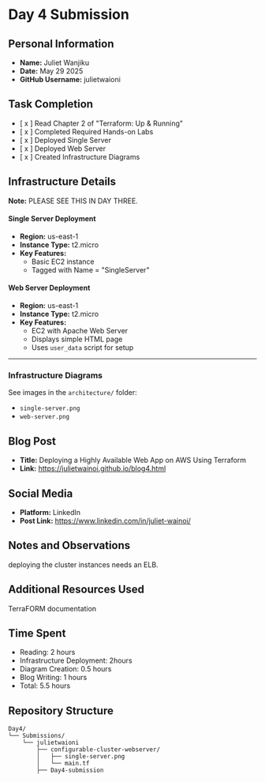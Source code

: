 # Day 4 Submission

## Personal Information
- **Name:** Juliet Wanjiku
- **Date:** May 29 2025
- **GitHub Username:** julietwaioni

## Task Completion
- [ x ] Read Chapter 2 of "Terraform: Up & Running"
- [ x ] Completed Required Hands-on Labs
- [ x ] Deployed Single Server
- [ x ] Deployed Web Server
- [ x ] Created Infrastructure Diagrams

## Infrastructure Details

**Note:** PLEASE SEE THIS IN DAY THREE.
#### Single Server Deployment
- **Region:** us-east-1
- **Instance Type:** t2.micro
- **Key Features:**
  - Basic EC2 instance
  - Tagged with Name = "SingleServer"

#### Web Server Deployment
- **Region:** us-east-1
- **Instance Type:** t2.micro
- **Key Features:**
  - EC2 with Apache Web Server
  - Displays simple HTML page
  - Uses `user_data` script for setup

---

### Infrastructure Diagrams
See images in the `architecture/` folder:
- `single-server.png`
- `web-server.png`

## Blog Post
- **Title:** Deploying a Highly Available Web App on AWS Using Terraform
- **Link:** https://julietwainoi.github.io/blog4.html

## Social Media
- **Platform:** LinkedIn
- **Post Link:** https://www.linkedin.com/in/juliet-wainoi/

## Notes and Observations
deploying the cluster instances needs an ELB.

## Additional Resources Used
TerraFORM documentation

## Time Spent
- Reading: 2 hours
- Infrastructure Deployment: 2hours
- Diagram Creation: 0.5 hours
- Blog Writing: 1 hours
- Total: 5.5 hours

## Repository Structure
```
Day4/
└── Submissions/
    └── julietwaioni
        ├── configurable-cluster-webserver/
        │   ├── single-server.png
        │   └── main.tf
        ├── Day4-submission
  




